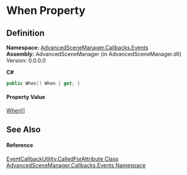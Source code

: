 # When Property




## Definition
**Namespace:** <a href="N_AdvancedSceneManager_Callbacks_Events">AdvancedSceneManager.Callbacks.Events</a>  
**Assembly:** AdvancedSceneManager (in AdvancedSceneManager.dll) Version: 0.0.0.0

**C#**
``` C#
public When[] When { get; }
```



#### Property Value
<a href="T_AdvancedSceneManager_Core_Callbacks_When">When</a>[]

## See Also


#### Reference
<a href="T_AdvancedSceneManager_Callbacks_Events_EventCallbackUtility_CalledForAttribute">EventCallbackUtility.CalledForAttribute Class</a>  
<a href="N_AdvancedSceneManager_Callbacks_Events">AdvancedSceneManager.Callbacks.Events Namespace</a>  

